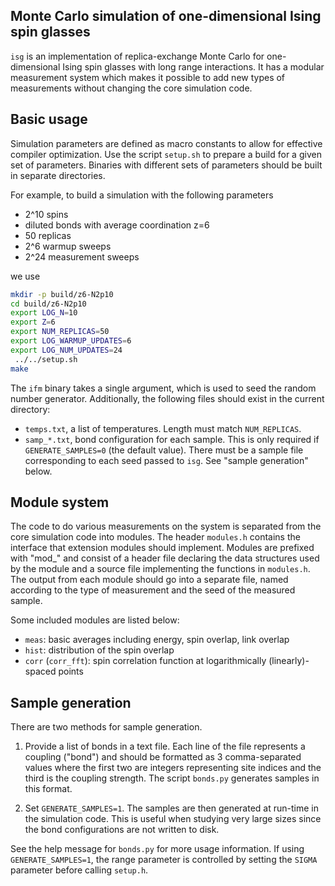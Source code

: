 Monte Carlo simulation of one-dimensional Ising spin glasses
-------------------------------------------------------------------------------

`isg` is an implementation of replica-exchange Monte Carlo for one-dimensional
Ising spin glasses with long range interactions. It has a modular measurement
system which makes it possible to add new types of measurements without
changing the core simulation code.

Basic usage
-------------------------------------------------------------------------------

Simulation parameters are defined as macro constants to allow for effective
compiler optimization. Use the script `setup.sh` to prepare a build for a given
set of parameters. Binaries with different sets of parameters should be built
in separate directories.

For example, to build a simulation with the following parameters

- 2^10 spins
- diluted bonds with average coordination z=6
- 50 replicas
- 2^6 warmup sweeps
- 2^24 measurement sweeps

we use

```bash
mkdir -p build/z6-N2p10
cd build/z6-N2p10
export LOG_N=10
export Z=6
export NUM_REPLICAS=50
export LOG_WARMUP_UPDATES=6
export LOG_NUM_UPDATES=24
 ../../setup.sh
make
```

The `ifm` binary takes a single argument, which is used to seed the random
number generator. Additionally, the following files should exist in the current
directory:

- `temps.txt`, a list of temperatures. Length must match `NUM_REPLICAS`.
- `samp_*.txt`, bond configuration for each sample.
  This is only required if `GENERATE_SAMPLES=0` (the default value).
  There must be a sample file corresponding to each seed passed to `isg`.
  See "sample generation" below.

Module system
-------------------------------------------------------------------------------
The code to do various measurements on the system is separated from the core
simulation code into modules. The header `modules.h` contains the interface
that extension modules should implement. Modules are prefixed with "mod\_" and
consist of a header file declaring the data structures used by the module and a
source file implementing the functions in `modules.h`. The output from each
module should go into a separate file, named according to the type of
measurement and the seed of the measured sample.

Some included modules are listed below:

- `meas`: basic averages including energy, spin overlap, link overlap
- `hist`: distribution of the spin overlap
- `corr` (`corr_fft`): spin correlation function at logarithmically
  (linearly)-spaced points

Sample generation
-------------------------------------------------------------------------------

There are two methods for sample generation.

1. Provide a list of bonds in a text file. Each line of the file represents a
   coupling ("bond") and should be formatted as 3 comma-separated values where
   the first two are integers representing site indices and the third is the
   coupling strength. The script `bonds.py` generates samples in this format.

2. Set `GENERATE_SAMPLES=1`. The samples are then generated at run-time in the
   simulation code. This is useful when studying very large sizes since the
   bond configurations are not written to disk.

See the help message for `bonds.py` for more usage information.
If using `GENERATE_SAMPLES=1`, the range parameter is controlled by setting the
`SIGMA` parameter before calling `setup.h`.

